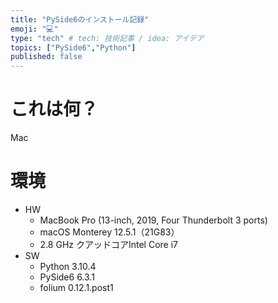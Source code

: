 ```yaml
---
title: "PySide6のインストール記録"
emoji: "💻"
type: "tech" # tech: 技術記事 / idea: アイデア
topics: ["PySide6","Python"]
published: false
---
```


# これは何？

Mac

# 環境

- HW
  - MacBook Pro (13-inch, 2019, Four Thunderbolt 3 ports)
  - macOS Monterey 12.5.1（21G83）
  - 2.8 GHz クアッドコアIntel Core i7
- SW
  - Python 3.10.4
  - PySide6 6.3.1
  - folium 0.12.1.post1